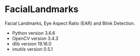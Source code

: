 # FacialLandmarks
Facial Landmarks, Eye Aspect Ratio (EAR) and Blink Detection.

* Python version 3.6.6 
* OpenCV version 3.4.3
* dlib version 19.16.0
* imutils version 0.5.1
